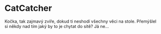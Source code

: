 # CatCatcher


Kočka, tak zajmavý zvíře, dokud ti neshodí všechny věci na stole.
Přemýšlel si někdy nad tím jaký by to je chytat do sítě? Já ne...
